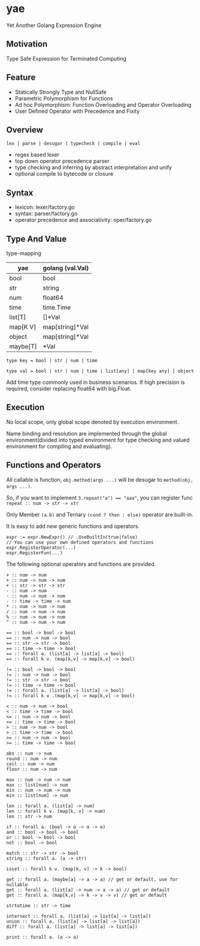 # yae

Yet Another Golang Expression Engine

## Motivation

Type Safe Expression for Terminated Computing

## Feature

- Statically Strongly Type and NullSafe
- Parametric Polymorphism for Functions
- Ad hoc Polymorphism: Function Overloading and Operator Overloading
- User Defined Operator with Precedence and Fixity 

## Overview

`lex | parse | desugar | typecheck | compile | eval`

- regex based lexer
- top down operator precedence parser
- type checking and inferring by abstract interpretation and unify
- optional compile to bytecode or closure

## Syntax

- lexicon: lexer/factory.go
- syntax: parser/factory.go
- operator precedence and associativity: oper/factory.go

## Type And Value

type-mapping

| yae      | golang (val.Val) |
|----------|------------------|
| bool     | bool             |
| str      | string           |
| num      | float64          |
| time     | time.Time        |
| list[T]  | []*Val           |
| map[K V] | map[string]*Val  |
| object   | map[string]*Val  |
| maybe[T] | *Val             |

`type key = bool | str | num | time`

`type val = bool | str | num | time | list[any] | map[key any] | object`

Add time type commonly used in business scenarios.
If high precision is required, consider replacing float64 with big.Float.

## Execution

No local scope, only global scope denoted by execution environment.

Name binding and resolution are implemented through the global  environment(divided into 
typed environment for type checking and valued environment for compiling and evaluating).

## Functions and Operators

All callable is function, `obj.method(args ...)` will be desugar to `method(obj, args ...)`.

So, if you want to implement `3.repeat("a") == "aaa"`, you can register func `repeat :: num -> str -> str`

Only Member `(a.b)` and Ternary `(cond ? then : else)` operator are built-in. 

It is easy to add new generic functions and operators.

```golang
expr := expr.NewExpr() // .UseBuiltIn(true|false)
// You can use your own defined operators and functions
expr.RegisterOperator(...)
expr.RegisterFun(...)
```

The following optional operators and functions are provided. 

```
+ :: num -> num
+ :: num -> num -> num
+ :: str -> str -> str
- :: num -> num
- :: num -> num -> num
- :: time -> time -> num
* :: num -> num -> num
/ :: num -> num -> num
% :: num -> num -> num
^ :: num -> num -> num

== :: bool -> bool -> bool
== :: num -> num -> bool
== :: str -> str -> bool
== :: time -> time -> bool
== :: forall a. (list[a] -> list[a] -> bool)
== :: forall k v. (map[k,v] -> map[k,v] -> bool)

!= :: bool -> bool -> bool
!= :: num -> num -> bool
!= :: str -> str -> bool
!= :: time -> time -> bool
!= :: forall a. (list[a] -> list[a] -> bool)
!= :: forall k v .(map[k,v] -> map[k,v] -> bool)

< :: num -> num -> bool
< :: time -> time -> bool
<= :: num -> num -> bool
<= :: time -> time -> bool
> :: num -> num -> bool
> :: time -> time -> bool
>= :: num -> num -> bool
>= :: time -> time -> bool

abs :: num -> num
round :: num -> num
ceil :: num -> num
floor :: num -> num

max :: num -> num -> num
max :: list[num] -> num
min :: num -> num -> num
min :: list[num] -> num

len :: forall a. (list[a] -> num)
len :: forall k v. (map[k, v] -> num)
len :: str -> num

if :: forall a. (bool -> α -> α -> α)
and :: bool -> bool -> bool
or :: bool -> bool -> bool
not :: bool -> bool

match :: str -> str -> bool
string :: forall a. (a -> str)

isset :: forall k v. (map[k, v] -> k -> bool)

get :: forall a. (maybe[a] -> a -> a) // get or default, use for nullable
get :: forall a. (list[a] -> num -> a -> a) // get or default
get :: forall a. (map[k,v] -> k -> v -> v) // get or default

strtotime :: str -> time

intersect :: forall a. (list[a] -> list[a] -> list[a])
union :: forall a. (list[a] -> list[a] -> list[a])
diff :: forall a. (list[a] -> list[a] -> list[a])

print :: forall a. (a -> a)
```